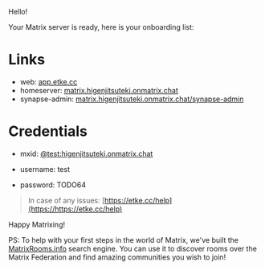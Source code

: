 Hello!

Your Matrix server is ready, here is your onboarding list:

# Links

* web: [app.etke.cc](https://app.etke.cc)
* homeserver: [matrix.higenjitsuteki.onmatrix.chat](https://matrix.higenjitsuteki.onmatrix.chat)
* synapse-admin: [matrix.higenjitsuteki.onmatrix.chat/synapse-admin](https://matrix.higenjitsuteki.onmatrix.chat/synapse-admin)


# Credentials

* mxid: [@test:higenjitsuteki.onmatrix.chat](https://matrix.to/#/@test:higenjitsuteki.onmatrix.chat)

* username: test
* password: TODO64


> In case of any issues: [https://etke.cc/help](https://https://etke.cc/help)

Happy Matrixing!

PS: To help with your first steps in the world of Matrix, we've built the [MatrixRooms.info](https://matrixrooms.info) search engine. You can use it to discover rooms over the Matrix Federation and find amazing communities you wish to join!

